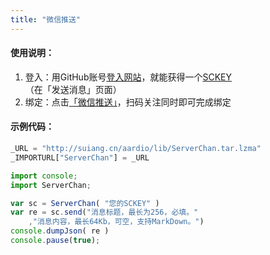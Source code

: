 ```yaml
---
title: "微信推送"
---
```


#### 使用说明：

1. 登入：用GitHub账号[登入网站](http://sc.ftqq.com/?c=github&a=login)，就能获得一个[SCKEY](http://sc.ftqq.com/?c=code)（在「发送消息」页面）
2. 绑定：点击[「微信推送」](http://sc.ftqq.com/?c=wechat&a=bind)，扫码关注同时即可完成绑定

#### 示例代码：

```js
_URL = "http://suiang.cn/aardio/lib/ServerChan.tar.lzma"
_IMPORTURL["ServerChan"] = _URL

import console; 
import ServerChan;

var sc = ServerChan( "您的SCKEY" )
var re = sc.send("消息标题，最长为256，必填。"
	,"消息内容，最长64Kb，可空，支持MarkDown。")
console.dumpJson( re )	
console.pause(true);
```
